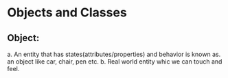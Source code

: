 # Objects and Classes
## Object:
a. An entity that has states(attributes/properties) and behavior is known as.
an object like car, chair, pen etc.
b. Real world entity whic we can touch and feel.
